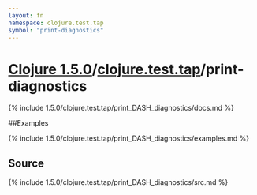 ```yaml
---
layout: fn
namespace: clojure.test.tap
symbol: "print-diagnostics"
---
```


# [Clojure 1.5.0](../../)/[clojure.test.tap](../)/print-diagnostics

{% include 1.5.0/clojure.test.tap/print_DASH_diagnostics/docs.md %}

##Examples

{% include 1.5.0/clojure.test.tap/print_DASH_diagnostics/examples.md %}
## Source
{% include 1.5.0/clojure.test.tap/print_DASH_diagnostics/src.md %}


